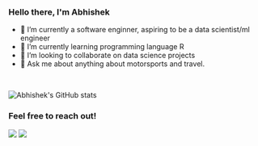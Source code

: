 ### Hello there, I'm Abhishek

<!--
**abhisrn1986/abhisrn1986** is a ✨ _special_ ✨ repository because its `README.md` (this file) appears on your GitHub profile.

Here are some ideas to get you started:
-->

- 🔭 I’m currently a software enginner, aspiring to be a data scientist/ml engineer
- 🌱 I’m currently learning programming language R 
- 👯 I’m looking to collaborate on data science projects
- 💬 Ask me about anything about motorsports and travel.
<!--
- 🤔 I’m looking for help with ...
- 📫 How to reach me: ...
- 😄 Pronouns: ...
- ⚡ Fun fact: ...
-->
<br />

![Abhishek's GitHub stats](https://github-readme-stats.vercel.app/api?username=abhisrn1986&show_icons=true&theme=tokyonight)

### Feel free to reach out!

[<img src="https://img.shields.io/badge/LinkedIn-0077B5?style=for-the-badge&logo=linkedin&logoColor=white" />](https://www.linkedin.com/in/abhishek-s/) [<img src="https://img.shields.io/badge/Gmail-D14836?style=for-the-badge&logo=gmail&logoColor=white" />](mailto:abhisrn@gmail.com)


